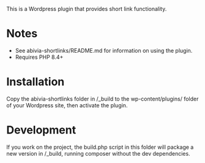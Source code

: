 This is a Wordpress plugin that provides short link functionality.

# Notes

- See abivia-shortlinks/README.md for information on using the plugin.
- Requires PHP 8.4+

# Installation

Copy the abivia-shortlinks folder in /_build to the wp-content/plugins/ folder of your
Wordpress site, then activate the plugin.

# Development

If you work on the project, the build.php script in this folder will package a new version in
/_build, running composer without the dev dependencies.
